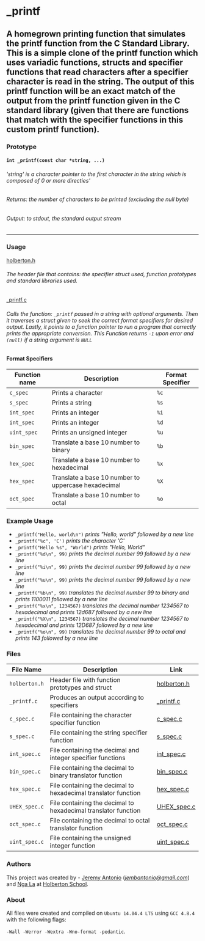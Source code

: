 # _printf
A homegrown printing function that simulates the printf function from the C Standard Library. This is a simple clone of the printf function which uses variadic functions, structs and specifier functions that read characters after a specifier character is read in the string. The output of this printf function will be an exact match of the output from the printf function given in the C standard library (given that there are functions that match with the specifier functions in this custom printf function).
---
### Prototype
#### `int _printf(const char *string, ...)`
###### 'string' is a character pointer to the first character in the string which is composed of 0 or more directies'
###### Returns: the number of characters to be printed (excluding the null byte)
###### Output: to stdout, the standard output stream
---
### Usage
[holberton.h](https://github.com/jembantonio/printf/blob/master/holberton.h)
###### The header file that contains: the specifier struct used, function prototypes and standard libraries used.
[_printf.c](https://github.com/jembantonio/printf/blob/master/_printf.c)
###### Calls the function: `_printf` passed in a string with optional arguments. Then it traverses a struct given to seek the correct format specifiers for desired output. Lastly, it points to a function pointer to run a program that correctly prints the appropriate conversion. This Function returns `-1` upon error and `(null)` if a string argument is `NULL`
#### Format Specifiers
Function name | Description | Format Specifier
--- | --- | ---
`c_spec` | Prints a character | `%c` 
`s_spec` | Prints a string | `%s` 
`int_spec` | Prints an integer | `%i` 
`int_spec` | Prints an integer | `%d` 
`uint_spec` | Prints an unsigned integer | `%u` 
`bin_spec` | Translate a base 10 number to binary | `%b` 
`hex_spec` | Translate a base 10 number to hexadecimal | `%x` 
`hex_spec` | Translate a base 10 number to uppercase hexadecimal  | `%X` 
`oct_spec` | Translate a base 10 number to octal | `%o` 
### Example Usage
- `_printf("Hello, world\n")` *prints "Hello, world" followed by a new line*
- `_printf("%c", 'C')` *prints the character 'C'*
- `_printf("Hello %s", "World")` *prints "Hello, World"*
- `_printf("%d\n", 99)` *prints the decimal number 99 followed by a new line*
- `_printf("%i\n", 99)` *prints the decimal number 99 followed by a new line*
- `_printf("%u\n", 99)` *prints the decimal number 99 followed by a new line*
- `_printf("%b\n", 99)` *translates the decimal number 99 to binary and prints 1100011 followed by a new line*
- `_printf("%x\n", 1234567)` *translates the decimal number 1234567 to hexadecimal and prints 12d687 followed by a new line*
- `_printf("%X\n", 1234567)` *translates the decimal number 1234567 to hexadecimal and prints 12D687 followed by a new line*
- `_printf("%o\n", 99)` *translates the decimal number 99 to octal and prints 143 followed by a new line*


### Files
File Name | Description | Link
--- | --- | ---
`holberton.h` | Header file with function prototypes and struct | [holberton.h](https://github.com/jembantonio/printf/blob/master/holberton.h)
`_printf.c` | Produces an output according to specifiers | [_printf.c](https://github.com/jembantonio/printf/blob/master/_printf.c)
`c_spec.c` | File containing the character specifier function |[c_spec.c](https://github.com/jembantonio/printf/blob/jeremy/c_spec.c)
`s_spec.c` | File containing the string specifier function |[s_spec.c](https://github.com/jembantonio/printf/blob/jeremy/s_spec.c)
`int_spec.c` | File containing the decimal and integer specifier functions |[int_spec.c](https://github.com/jembantonio/printf/blob/jeremy/int_spec.c)
`bin_spec.c` | File containing the decimal to binary translator function |[bin_spec.c](https://github.com/jembantonio/printf/blob/jeremy/bin_spec.c)
`hex_spec.c` | File containing the decimal to hexadecimal translator function |[hex_spec.c](https://github.com/jembantonio/printf/blob/jeremy/hex_spec.c)
`UHEX_spec.c` | File containing the decimal to hexadecimal translator function |[UHEX_spec.c](https://github.com/jembantonio/printf/blob/jeremy/UHEX_spec.c)
`oct_spec.c` | File containing the decimal to octal translator function |[oct_spec.c](https://github.com/jembantonio/printf/blob/jeremy/oct_spec.c)
`uint_spec.c` | File containing the unsigned integer function |[uint_spec.c](https://github.com/jembantonio/printf/blob/jeremy/uint_spec.c)

### Authors
This project was created by - [Jeremy Antonio](https://github.com/jembantonio) (*jembantonio@gmail.com*)  and 
[Nga La](https://github.com/sungnga) at [Holberton
School](http://holbertonschool.com).

### About
All files were created and compiled on `Ubuntu 14.04.4 LTS` using `GCC 4.8.4` with
the following flags:

`-Wall -Werror -Wextra -Wno-format -pedantic`.
